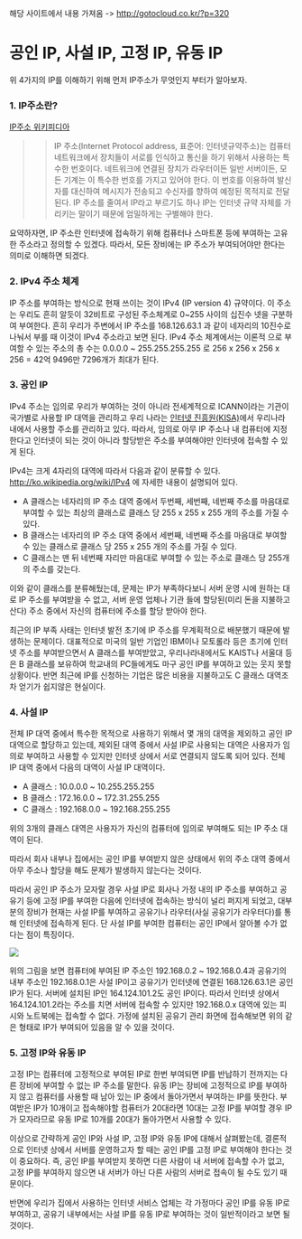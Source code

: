 해당 사이트에서 내용 가져옴 -> <http://gotocloud.co.kr/?p=320>

# 공인 IP, 사설 IP, 고정 IP, 유동 IP

위 4가지의 IP를 이해하기 위해 먼저 IP주소가 무엇인지 부터가 알아보자.



### 1. IP주소란?

[IP주소 위키피디아](https://ko.wikipedia.org/wiki/IP_%EC%A3%BC%EC%86%8C)

> > IP 주소(Internet Protocol address, 표준어: 인터넷규약주소)는 컴퓨터 네트워크에서 장치들이 서로를 인식하고 통신을 하기 위해서 사용하는 특수한 번호이다. 네트워크에 연결된 장치가 라우터이든 일반 서버이든, 모든 기계는 이 특수한 번호를 가지고 있어야 한다. 이 번호를 이용하여 발신자를 대신하여 메시지가 전송되고 수신자를 향하여 예정된 목적지로 전달된다. IP 주소를 줄여서 IP라고 부르기도 하나 IP는 인터넷 규약 자체를 가리키는 말이기 때문에 엄밀하게는 구별해야 한다.

요약하자면, IP 주소란 인터넷에 접속하기 위해 컴퓨터나 스마트폰 등에 부여하는 고유한 주소라고 정의할 수 있겠다. 따라서, 모든 장비에는 IP 주소가 부여되어야만 한다는 의미로 이해하면 되겠다.

### 2. IPv4 주소 체계

 IP 주소를 부여하는 방식으로 현재 쓰이는 것이 IPv4 (IP version 4) 규약이다. 이 주소는 우리도 흔히 알듯이 32비트로 구성된 주소체계로 0~255 사이의 십진수 넷을 구분하여 부여한다. 흔히 우리가 주변에서 IP 주소를 168.126.63.1 과 같이 네자리의 10진수로 나눠서 부를 때 이것이 IPv4 주소라고 보면 된다. IPv4 주소 체계에서는 이론적 으로 부여할 수 있는 주소의 총 수는 0.0.0.0 ~ 255.255.255.255 로 256 x 256 x 256 x 256 = 42억 9496만 7296개가 최대가 된다.

### 3. 공인 IP

 IPv4 주소는 임의로 우리가 부여하는 것이 아니라 전세계적으로 ICANN이라는 기관이 국가별로 사용할 IP 대역을 관리하고 우리 나라는 [인터넷 진흥원(KISA)](http://www.kisa.or.kr/)에서 우리나라 내에서 사용할 주소를 관리하고 있다. 따라서, 임의로 아무 IP 주소나 내 컴퓨터에 지정한다고 인터넷이 되는 것이 아니라 할당받은 주소를 부여해야만 인터넷에 접속할 수 있게 된다.

IPv4는 크게 4자리의 대역에 따라서 다음과 같이 분류할 수 있다. <http://ko.wikipedia.org/wiki/IPv4> 에 자세한 내용이 설명되어 있다.

- A 클래스는 네자리의 IP 주소 대역 중에서 두번째, 세번째, 네번째 주소를 마음대로 부여할 수 있는 최상의 클래스로 클래스 당 255 x 255 x 255 개의 주소를 가질 수 있다.
- B 클래스는 네자리의 IP 주소 대역 중에서 세번째, 네번째 주소를 마음대로 부여할 수 있는 클래스로 클래스 당 255 x 255 개의 주소를 가질 수 있다.
- C 클래스는 맨 뒤 네번째 자리만 마음대로 부여할 수 있는 주소로 클래스 당 255개의 주소를 갖는다.

 이와 같이 클래스를 분류해뒀는데, 문제는 IP가 부족하다보니 서버 운영 시에 원하는 대로 IP 주소를 부여받을 수 없고, 서버 운영 업체나 기관 들에 할당된(미리 돈을 지불하고 산다) 주소 중에서 자신의 컴퓨터에 주소를 할당 받아야 한다.

 최근의 IP 부족 사태는 인터넷 발전 초기에 IP 주소를 무계획적으로 배분했기 때문에 발생하는 문제이다. 대표적으로 미국의 일반 기업인 IBM이나 모토롤라 등은 초기에 인터넷 주소를 부여받으면서 A 클래스를 부여받았고, 우리나라내에서도 KAIST나 서울대 등은 B 클래스를 보유하여 학교내의 PC들에게도 마구 공인 IP를 부여하고 있는 웃지 못할 상황이다. 반면 최근에 IP를 신청하는 기업은 많은 비용을 지불하고도 C 클래스 대역조차 얻기가 쉽지않은 현실이다.

### 4. 사설 IP

전체 IP 대역 중에서 특수한 목적으로 사용하기 위해서 몇 개의 대역을 제외하고 공인 IP 대역으로 할당하고 있는데, 제외된 대역 중에서 사설 IP로 사용되는 대역은 사용자가 임의로 부여하고 사용할 수 있지만 인터넷 상에서 서로 연결되지 않도록 되어 있다. 전체 IP 대역 중에서 다음의 대역이 사설 IP 대역이다.

 

- A 클래스 : 10.0.0.0 ~ 10.255.255.255
- B 클래스 : 172.16.0.0 ~ 172.31.255.255
- C 클래스 : 192.168.0.0 ~ 192.168.255.255

위의 3개의 클래스 대역은 사용자가 자신의 컴퓨터에 임의로 부여해도 되는 IP 주소 대역이 된다.

따라서 회사 내부나 집에서는 공인 IP를 부여받지 않은 상태에서 위의 주소 대역 중에서 아무 주소나 할당을 해도 문제가 발생하지 않는다는 것이다.

 따라서 공인 IP 주소가 모자랄 경우 사설 IP로 회사나 가정 내의 IP 주소를 부여하고 공유기 등에 고정 IP를 부여한 다음에 인터넷에 접속하는 방식이 널리 퍼지게 되었고, 대부분의 장비가 현재는 사설 IP를 부여하고 공유기나 라우터(사실 공유기가 라우터다)를 통해 인터넷에 접속하게 된다. 단 사설 IP를 부여한 컴퓨터는 공인 IP에서 알아볼 수가 없다는 점이 특징이다.

![](https://ws3.sinaimg.cn/large/006tNc79gy1g2fnxsyj97j308c052glm.jpg)

 위의 그림을 보면 컴퓨터에 부여된 IP 주소인 192.168.0.2 ~ 192.168.0.4과 공유기의 내부 주소인 192.168.0.1은 사설 IP이고 공유기가 인터넷에 연결된 168.126.63.1은 공인 IP가 된다. 서버에 설치된 IP인 164.124.101.2도 공인 IP이다. 따라서 인터넷 상에서  164.124.101.2라는 주소를 치면 서버에 접속할 수 있지만 192.168.0.x 대역에 있는 피시와 노트북에는 접속할 수 없다. 가정에 설치된 공유기 관리 화면에 접속해보면 위의 같은 형태로 IP가 부여되어 있음을 알 수 있을 것이다.

###  5. 고정 IP와 유동 IP

고정 IP는 컴퓨터에 고정적으로 부여된 IP로 한번 부여되면 IP를 반납하기 전까지는 다른 장비에 부여할 수 없는 IP 주소를 말한다. 유동 IP는 장비에 고정적으로 IP를 부여하지 않고 컴퓨터를 사용할 때 남아 있는 IP 중에서 돌아가면서 부여하는 IP를 뜻한다. 부여받은 IP가 10개이고 접속해야할 컴퓨터가 20대라면 10대는 고정 IP를 부여할 경우 IP가 모자라므로 유동 IP로 10개를 20대가 돌아가면서 사용할 수 있다.

이상으로 간략하게 공인 IP와 사설 IP, 고정 IP와 유동 IP에 대해서 살펴봤는데, 결론적으로 인터넷 상에서 서버를 운영하고자 할 때는 공인 IP를 고정 IP로 부여해야 한다는 것이 중요하다. 즉, 공인 IP를 부여받지 못하면 다른 사람이 내 서버에 접속할 수가 없고, 고정 IP를 부여하지 않으면 내 서버가 아닌 다른 사람의 서버로 접속이 될 수도 있기 때문이다.

반면에 우리가 집에서 사용하는 인터넷 서비스 업체는 각 가정마다 공인 IP를 유동 IP로 부여하고, 공유기 내부에서는 사설 IP를 유동 IP로 부여하는 것이 일반적이라고 보면 될 것이다.